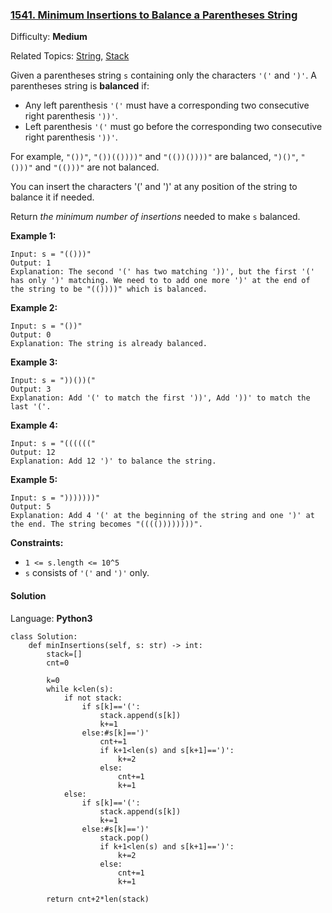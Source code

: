 ### [1541\. Minimum Insertions to Balance a Parentheses String](https://leetcode.com/problems/minimum-insertions-to-balance-a-parentheses-string/)

Difficulty: **Medium**  

Related Topics: [String](https://leetcode.com/tag/string/), [Stack](https://leetcode.com/tag/stack/)


Given a parentheses string `s` containing only the characters `'('` and `')'`. A parentheses string is **balanced** if:

*   Any left parenthesis `'('` must have a corresponding two consecutive right parenthesis `'))'`.
*   Left parenthesis `'('` must go before the corresponding two consecutive right parenthesis `'))'`.

For example, `"())"`, `"())(())))"` and `"(())())))"` are balanced, `")()"`, `"()))"` and `"(()))"` are not balanced.

You can insert the characters '(' and ')' at any position of the string to balance it if needed.

Return _the minimum number of insertions_ needed to make `s` balanced.

**Example 1:**

```
Input: s = "(()))"
Output: 1
Explanation: The second '(' has two matching '))', but the first '(' has only ')' matching. We need to to add one more ')' at the end of the string to be "(())))" which is balanced.
```

**Example 2:**

```
Input: s = "())"
Output: 0
Explanation: The string is already balanced.
```

**Example 3:**

```
Input: s = "))())("
Output: 3
Explanation: Add '(' to match the first '))', Add '))' to match the last '('.
```

**Example 4:**

```
Input: s = "(((((("
Output: 12
Explanation: Add 12 ')' to balance the string.
```

**Example 5:**

```
Input: s = ")))))))"
Output: 5
Explanation: Add 4 '(' at the beginning of the string and one ')' at the end. The string becomes "(((())))))))".
```

**Constraints:**

*   `1 <= s.length <= 10^5`
*   `s` consists of `'('` and `')'` only.


#### Solution

Language: **Python3**

```python3
class Solution:
    def minInsertions(self, s: str) -> int:
        stack=[]
        cnt=0
        
        k=0
        while k<len(s):
            if not stack:
                if s[k]=='(':
                    stack.append(s[k])
                    k+=1
                else:#s[k]==')'
                    cnt+=1
                    if k+1<len(s) and s[k+1]==')':
                        k+=2
                    else:
                        cnt+=1
                        k+=1
            else:
                if s[k]=='(':
                    stack.append(s[k])
                    k+=1
                else:#s[k]==')'
                    stack.pop()
                    if k+1<len(s) and s[k+1]==')':
                        k+=2
                    else:
                        cnt+=1
                        k+=1
        
        return cnt+2*len(stack)
```